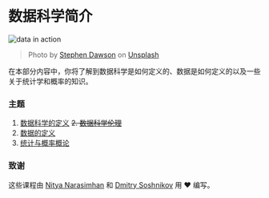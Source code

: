 # 数据科学简介

![data in action](../images/data.jpg)
> Photo by <a href="https://unsplash.com/@dawson2406?utm_source=unsplash&utm_medium=referral&utm_content=creditCopyText">Stephen Dawson</a> on <a href="https://unsplash.com/s/photos/data?utm_source=unsplash&utm_medium=referral&utm_content=creditCopyText">Unsplash</a>

在本部分内容中，你将了解到数据科学是如何定义的、数据是如何定义的以及一些关于统计学和概率的知识。

### 主题

1. [数据科学的定义](../01-defining-data-science/README.md)
~~2. [数据科学伦理](../02-ethics/README.md)~~
3. [数据的定义](../03-defining-data/README.md)
4. [统计与概率概论](../04-stats-and-probability/README.md)

### 致谢

这些课程由 [Nitya Narasimhan](https://twitter.com/nitya) 和 [Dmitry Soshnikov](https://twitter.com/shwars) 用 ❤️ 编写。
